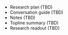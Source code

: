 - Research plan (TBD)
- Conversation guide (TBD)
- Notes (TBD)
- Topline summary (TBD)
- Research readout (TBD)
